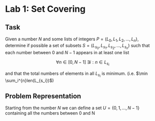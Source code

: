# Lab 1: Set Covering

## Task

Given a number $N$ and some lists of integers $P = (L_0, L_1, L_2, ..., L_n)$,
determine if possible a set of subsets $S = (L_{s_0}, L_{s_1}, L_{s_2}, ..., L_{s_n})$
such that each number between $0$ and $N-1$ appears in at least one list

$$\forall n \in [0, N-1] \ \exists i : n \in L_{s_i}$$

and that the total numbers of elements in all $L_{s_i}$ is minimum. (i.e. $\min \sum_i^{n}len(L_{s_i})$)

## Problem Representation

Starting from the number $N$ we can define a set $U = \{0, 1, ..., N-1\}$ containing all the numbers between 0 and N
